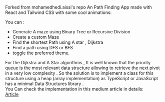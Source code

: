 Forked from mohamedhedi.aissi's repo 
An Path Finding App made with React and Tailwind CSS with some cool animations:

You can :
- Generate A maze using Binary Tree or Recursive Division
- Create a custom Maze
- Find the shortest Path using A star , Dijkstra
- Find a path using DFS or BFS
- toggle the preferred theme.

 For the Dijkstra and A Star algorithms , It is well known that the priority queue is the most relevant data structure allowing to retrieve the next pivot in a very low complexity . So the solution is to implement a class for this structure using a heap (array implementation) as TypeScript or JavaScript has a minimal Data Structures library .<br>
You Can check the implementation in this medium article in details: <br>
[Article](https://medium.com/@mohamedhedi.aissi/priority-queue-in-typescript-implementation-updating-priority-of-heap-elements-removing-c35a276f9b1a)
